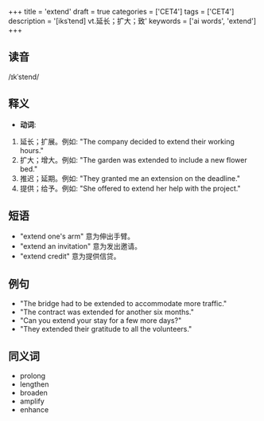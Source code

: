 +++
title = 'extend'
draft = true
categories = ['CET4']
tags = ['CET4']
description = '[iksˈtend] vt.延长；扩大；致'
keywords = ['ai words', 'extend']
+++

## 读音
/ɪkˈstend/

## 释义
- **动词**:
1. 延长；扩展。例如: "The company decided to extend their working hours."
2. 扩大；增大。例如: "The garden was extended to include a new flower bed."
3. 推迟；延期。例如: "They granted me an extension on the deadline."
4. 提供；给予。例如: "She offered to extend her help with the project."

## 短语
- "extend one's arm" 意为伸出手臂。
- "extend an invitation" 意为发出邀请。
- "extend credit" 意为提供信贷。

## 例句
- "The bridge had to be extended to accommodate more traffic."
- "The contract was extended for another six months."
- "Can you extend your stay for a few more days?"
- "They extended their gratitude to all the volunteers."

## 同义词
- prolong
- lengthen
- broaden
- amplify
- enhance
